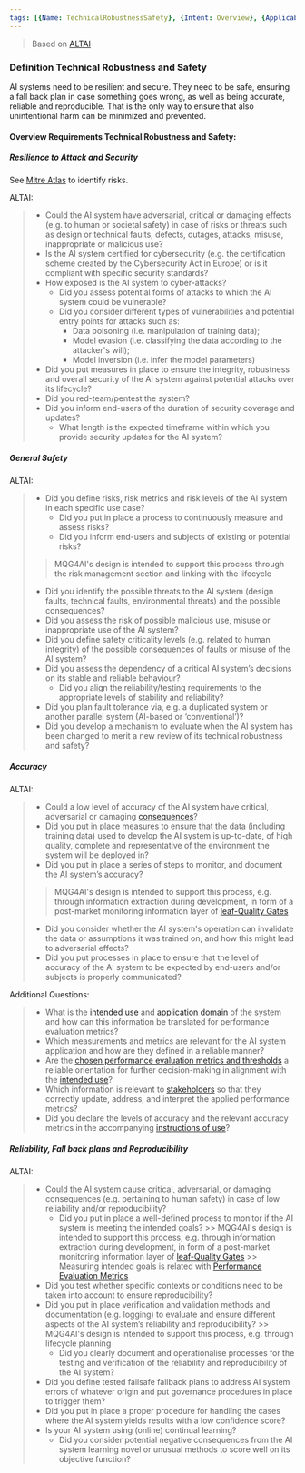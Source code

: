 ```yaml
---
tags: [{Name: TechnicalRobustnessSafety}, {Intent: Overview}, {Applicability: AIAct}, {Usage Example: default_highrisk}]
---
```


> Based on [ALTAI](https://digital-strategy.ec.europa.eu/en/library/ethics-guidelines-trustworthy-ai)

### Definition Technical Robustness and Safety
AI systems need to be resilient and secure. They need to be safe, ensuring a fall back plan in case something goes wrong, as well as being accurate, reliable and reproducible. That is the only way to ensure that also unintentional harm can be minimized and prevented.

#### Overview Requirements Technical Robustness and Safety: 

##### Resilience to Attack and Security 
See [Mitre Atlas](https://atlas.mitre.org/) to identify risks.

ALTAI:
> - Could the AI system have adversarial, critical or damaging effects (e.g. to human or societal safety) in case of risks or threats such as design or technical faults, defects, outages, attacks, misuse, inappropriate or malicious use?
> - Is the AI system certified for cybersecurity (e.g. the certification scheme created by the Cybersecurity Act in Europe) or is it compliant with specific security standards?
> - How exposed is the AI system to cyber-attacks?
>   - Did you assess potential forms of attacks to which the AI system could be vulnerable?
>   - Did you consider different types of vulnerabilities and potential entry points for attacks such as:
>       - Data poisoning (i.e. manipulation of training data);
>       - Model evasion (i.e. classifying the data according to the attacker's will);
>       - Model inversion (i.e. infer the model parameters)
> - Did you put measures in place to ensure the integrity, robustness and overall security of the AI system against potential attacks over its lifecycle?
> - Did you red-team/pentest the system?
> - Did you inform end-users of the duration of security coverage and updates?
>   - What length is the expected timeframe within which you provide security updates for the AI system?

##### General Safety

ALTAI:
> - Did you define risks, risk metrics and risk levels of the AI system in each specific use case?
>   - Did you put in place a process to continuously measure and assess risks?
>   - Did you inform end-users and subjects of existing or potential risks?
>> MQG4AI's design is intended to support this process through the risk management section and linking with the lifecycle
> -  Did you identify the possible threats to the AI system (design faults, technical faults, environmental threats) and the possible consequences?
>   - Did you assess the risk of possible malicious use, misuse or inappropriate use of the AI system?
>   - Did you define safety criticality levels (e.g. related to human integrity) of the possible consequences of faults or misuse of the AI system?
> - Did you assess the dependency of a critical AI system’s decisions on its stable and reliable behaviour?
>   - Did you align the reliability/testing requirements to the appropriate levels of stability and reliability?
> - Did you plan fault tolerance via, e.g. a duplicated system or another parallel system (AI-based or ‘conventional’)?
> - Did you develop a mechanism to evaluate when the AI system has been changed to merit a new review of its technical robustness and safety?

##### Accuracy
ALTAI:
> - Could a low level of accuracy of the AI system have critical, adversarial or damaging [consequences](../../../1_System/Application/Ethics/Ethics_Specific.md)?
> - Did you put in place measures to ensure that the data (including training data) used to develop the AI system is up-to-date, of high quality, complete and representative of the environment the system will be deployed in?
> - Did you put in place a series of steps to monitor, and document the AI system’s accuracy?
>> MQG4AI's design is intended to support this process, e.g. through information extraction during development, in form of a post-market monitoring information layer of [leaf-Quality Gates](../../../../templates/Template_LeafQG.md) 
> - Did you consider whether the AI system's operation can invalidate the data or assumptions it was trained on, and how this might lead to adversarial effects?
> - Did you put processes in place to ensure that the level of accuracy of the AI system to be expected by end-users and/or subjects is properly communicated?

Additional Questions:
> - What is the [intended use](../../../1_System/Application/Application.md#1-purpose) and [application domain](../../../1_System/Application/Application.md#6-domain) of the system and how can this information be translated for performance evaluation metrics?
> - Which measurements and metrics are relevant for the AI system application and how are they defined in a reliable manner?
> - Are the [chosen performance evaluation metrics and thresholds](../../../1_System/AI_System.md#ai-technique---lifecycle-implementation) a reliable orientation for further decision-making in alignment with the [intended use](../../../1_System/Application/Application.md#1-purpose)?
> - Which information is relevant to [stakeholders](../../../1_System/Stakeholder/Stakeholder.md) so that they correctly update, address, and interpret the applied performance metrics?
> - Did you declare the levels of accuracy and the relevant accuracy metrics in the accompanying [instructions of use](../../../1_System/Documentation/Documentation.md#use)? 


##### Reliability, Fall back plans and Reproducibility
ALTAI:

> - Could the AI system cause critical, adversarial, or damaging consequences (e.g. pertaining to human safety) in case of low reliability and/or reproducibility?
>   - Did you put in place a well-defined process to monitor if the AI system is meeting the intended goals?
    >> MQG4AI's design is intended to support this process, e.g. through information extraction during development, in form of a post-market monitoring information layer of [leaf-Quality Gates](../../../../templates/Template_LeafQG.md) 
    >> Measuring intended goals is related with [Performance Evaluation Metrics](../../../2_Lifecycle/2_Development/2_Model_Evaluation/PerformanceMetrics/)
> - Did you test whether specific contexts or conditions need to be taken into account to ensure reproducibility?
> - Did you put in place verification and validation methods and documentation (e.g. logging) to evaluate and ensure different aspects of the AI system’s reliability and reproducibility?
     >> MQG4AI's design is intended to support this process, e.g. through lifecycle planning
>   - Did you clearly document and operationalise processes for the testing and verification of the reliability and reproducibility of the AI system?
> - Did you define tested failsafe fallback plans to address AI system errors of whatever origin and put governance procedures in place to trigger them?
> - Did you put in place a proper procedure for handling the cases where the AI system yields results with a low confidence score?
> - Is your AI system using (online) continual learning?
>   - Did you consider potential negative consequences from the AI system learning novel or unusual methods to score well on its objective function?
